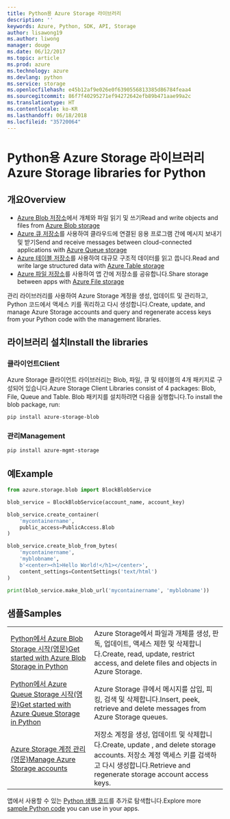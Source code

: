 ```yaml
---
title: Python용 Azure Storage 라이브러리
description: ''
keywords: Azure, Python, SDK, API, Storage
author: lisawong19
ms.author: liwong
manager: douge
ms.date: 06/12/2017
ms.topic: article
ms.prod: azure
ms.technology: azure
ms.devlang: python
ms.service: storage
ms.openlocfilehash: e45b12af9e026e0f6390556813385d86784feaa4
ms.sourcegitcommit: 86f7f40295271ef94272642efb89b471aae99a2c
ms.translationtype: HT
ms.contentlocale: ko-KR
ms.lasthandoff: 06/18/2018
ms.locfileid: "35720064"
---
```

# <a name="azure-storage-libraries-for-python"></a><span data-ttu-id="71dce-103">Python용 Azure Storage 라이브러리</span><span class="sxs-lookup"><span data-stu-id="71dce-103">Azure Storage libraries for Python</span></span>

## <a name="overview"></a><span data-ttu-id="71dce-104">개요</span><span class="sxs-lookup"><span data-stu-id="71dce-104">Overview</span></span>
- <span data-ttu-id="71dce-105">[Azure Blob 저장소](https://docs.microsoft.com/en-us/azure/storage/storage-python-how-to-use-blob-storage)에서 개체와 파일 읽기 및 쓰기</span><span class="sxs-lookup"><span data-stu-id="71dce-105">Read and write objects and files from [Azure Blob storage](https://docs.microsoft.com/en-us/azure/storage/storage-python-how-to-use-blob-storage)</span></span>
- <span data-ttu-id="71dce-106">[Azure 큐 저장소](https://docs.microsoft.com/azure/storage/storage-python-how-to-use-queue-storage)를 사용하여 클라우드에 연결된 응용 프로그램 간에 메시지 보내기 및 받기</span><span class="sxs-lookup"><span data-stu-id="71dce-106">Send and receive messages between cloud-connected applications with [Azure Queue storage](https://docs.microsoft.com/azure/storage/storage-python-how-to-use-queue-storage)</span></span>
- <span data-ttu-id="71dce-107">[Azure 테이블 저장소](https://docs.microsoft.com/azure/storage/storage-python-how-to-use-table-storage)를 사용하여 대규모 구조적 데이터를 읽고 씁니다.</span><span class="sxs-lookup"><span data-stu-id="71dce-107">Read and write large structured data with [Azure Table storage](https://docs.microsoft.com/azure/storage/storage-python-how-to-use-table-storage)</span></span> 
- <span data-ttu-id="71dce-108">[Azure 파일 저장소](https://docs.microsoft.com/azure/storage/storage-python-how-to-use-file-storage)를 사용하여 앱 간에 저장소를 공유합니다.</span><span class="sxs-lookup"><span data-stu-id="71dce-108">Share storage between apps with [Azure File storage](https://docs.microsoft.com/azure/storage/storage-python-how-to-use-file-storage)</span></span>

<span data-ttu-id="71dce-109">관리 라이브러리를 사용하여 Azure Storage 계정을 생성, 업데이트 및 관리하고, Python 코드에서 액세스 키를 쿼리하고 다시 생성합니다.</span><span class="sxs-lookup"><span data-stu-id="71dce-109">Create, update, and manage Azure Storage accounts and query and regenerate access keys from your Python code with the management libraries.</span></span>

## <a name="install-the-libraries"></a><span data-ttu-id="71dce-110">라이브러리 설치</span><span class="sxs-lookup"><span data-stu-id="71dce-110">Install the libraries</span></span>

### <a name="client"></a><span data-ttu-id="71dce-111">클라이언트</span><span class="sxs-lookup"><span data-stu-id="71dce-111">Client</span></span>

<span data-ttu-id="71dce-112">Azure Storage 클라이언트 라이브러리는 Blob, 파일, 큐 및 테이블의 4개 패키지로 구성되어 있습니다.</span><span class="sxs-lookup"><span data-stu-id="71dce-112">Azure Storage Client Libraries consist of 4 packages: Blob, File, Queue and Table.</span></span> <span data-ttu-id="71dce-113">Blob 패키지를 설치하려면 다음을 실행합니다.</span><span class="sxs-lookup"><span data-stu-id="71dce-113">To install the blob package, run:</span></span>

```bash
pip install azure-storage-blob
```

### <a name="management"></a><span data-ttu-id="71dce-114">관리</span><span class="sxs-lookup"><span data-stu-id="71dce-114">Management</span></span>

```bash
pip install azure-mgmt-storage
```

## <a name="example"></a><span data-ttu-id="71dce-115">예</span><span class="sxs-lookup"><span data-stu-id="71dce-115">Example</span></span>
```python
from azure.storage.blob import BlockBlobService

blob_service = BlockBlobService(account_name, account_key)

blob_service.create_container(
    'mycontainername',
    public_access=PublicAccess.Blob
)

blob_service.create_blob_from_bytes(
    'mycontainername',
    'myblobname',
    b'<center><h1>Hello World!</h1></center>',
    content_settings=ContentSettings('text/html')
)

print(blob_service.make_blob_url('mycontainername', 'myblobname'))
```

## <a name="samples"></a><span data-ttu-id="71dce-116">샘플</span><span class="sxs-lookup"><span data-stu-id="71dce-116">Samples</span></span>

| | |
|--|--|
| [<span data-ttu-id="71dce-117">Python에서 Azure Blob Storage 시작(영문)</span><span class="sxs-lookup"><span data-stu-id="71dce-117">Get started with Azure Blob Storage in Python</span></span>](https://docs.microsoft.com/en-us/azure/storage/blobs/storage-python-how-to-use-blob-storage) | <span data-ttu-id="71dce-118">Azure Storage에서 파일과 개체를 생성, 판독, 업데이트, 액세스 제한 및 삭제합니다.</span><span class="sxs-lookup"><span data-stu-id="71dce-118">Create, read, update, restrict access, and delete files and objects in Azure Storage.</span></span> |
| [<span data-ttu-id="71dce-119">Python에서 Azure Queue Storage 시작(영문)</span><span class="sxs-lookup"><span data-stu-id="71dce-119">Get started with Azure Queue Storage in Python</span></span>](https://docs.microsoft.com/en-us/azure/storage/queues/storage-python-how-to-use-queue-storage) | <span data-ttu-id="71dce-120">Azure Storage 큐에서 메시지를 삽입, 피킹, 검색 및 삭제합니다.</span><span class="sxs-lookup"><span data-stu-id="71dce-120">Insert, peek, retrieve and delete messages from Azure Storage queues.</span></span> | 
| [<span data-ttu-id="71dce-121">Azure Storage 계정 관리(영문)</span><span class="sxs-lookup"><span data-stu-id="71dce-121">Manage Azure Storage accounts</span></span>](https://azure.microsoft.com/resources/samples/storage-python-manage) | <span data-ttu-id="71dce-122">저장소 계정을 생성, 업데이트 및 삭제합니다.</span><span class="sxs-lookup"><span data-stu-id="71dce-122">Create, update , and delete storage accounts.</span></span> <span data-ttu-id="71dce-123">저장소 계정 액세스 키를 검색하고 다시 생성합니다.</span><span class="sxs-lookup"><span data-stu-id="71dce-123">Retrieve and regenerate storage account access keys.</span></span>

<span data-ttu-id="71dce-124">앱에서 사용할 수 있는 [Python 샘플 코드](https://azure.microsoft.com/resources/samples/?platform=python)를 추가로 탐색합니다.</span><span class="sxs-lookup"><span data-stu-id="71dce-124">Explore more [sample Python code](https://azure.microsoft.com/resources/samples/?platform=python) you can use in your apps.</span></span>

